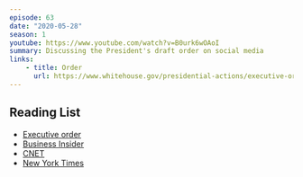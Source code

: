 ```yaml
---
episode: 63
date: "2020-05-28"
season: 1
youtube: https://www.youtube.com/watch?v=B0urk6wOAoI
summary: Discussing the President's draft order on social media
links:
    - title: Order
      url: https://www.whitehouse.gov/presidential-actions/executive-order-preventing-online-censorship/
---
```


## Reading List

- [Executive order](https://www.whitehouse.gov/presidential-actions/executive-order-preventing-online-censorship/)
- [Business Insider](https://www.businessinsider.com/twitter-flags-trump-tweet-as-violating-policy-against-abusive-behavior-2020-6)
- [CNET](https://www.cnet.com/news/twitter-removes-image-from-trump-tweet-for-violating-copyright-policy/)
- [New York Times](https://www.nytimes.com/2020/06/18/technology/trump-tweet-baby-manipulated.html)
